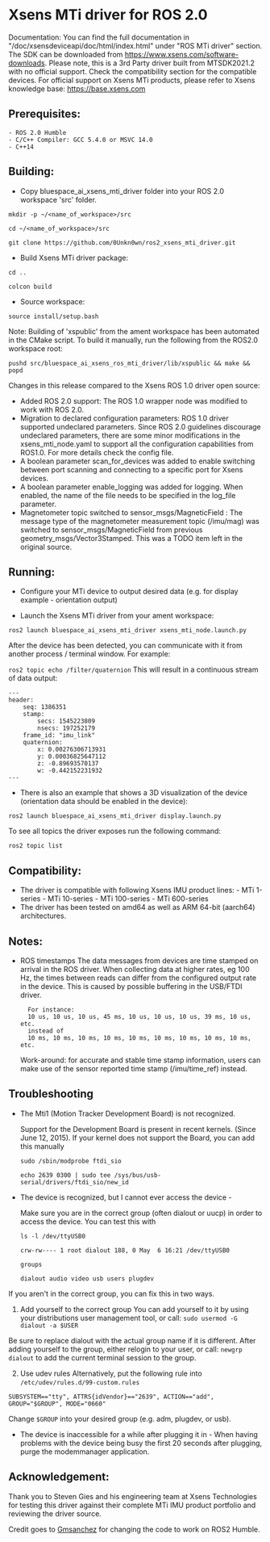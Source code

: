 # Xsens MTi driver for ROS 2.0

Documentation:
You can find the full documentation in "<your MT SDK directory>/doc/xsensdeviceapi/doc/html/index.html" under "ROS MTi driver" section. The SDK can be downloaded from https://www.xsens.com/software-downloads. Please note, this is a 3rd Party driver built from MTSDK2021.2 with no official support. Check the compatibility section for the compatible devices. For official support on Xsens MTi products, please refer to Xsens knowledge base: https://base.xsens.com

## Prerequisites:
    - ROS 2.0 Humble
    - C/C++ Compiler: GCC 5.4.0 or MSVC 14.0
    - C++14

## Building:
- Copy bluespace_ai_xsens_mti_driver folder into your ROS 2.0 workspace 'src' folder.

`mkdir -p ~/<name_of_workspace>/src`

`cd ~/<name_of_workspace>/src`

`git clone https://github.com/0Unkn0wn/ros2_xsens_mti_driver.git`

- Build Xsens MTi driver package:

`cd ..`

`colcon build`

- Source workspace:

`source install/setup.bash`

Note: Building of 'xspublic' from the ament workspace has been automated in the CMake script. To build it manually, run the following from the ROS2.0 workspace root:

`pushd src/bluespace_ai_xsens_ros_mti_driver/lib/xspublic && make && popd`

Changes in this release compared to the Xsens ROS 1.0 driver open source:
- Added ROS 2.0 support: The ROS 1.0 wrapper node was modified to work with ROS 2.0.
- Migration to declared configuration parameters: ROS 1.0 driver supported undeclared parameters. Since ROS 2.0 guidelines discourage undeclared parameters, there are some minor modifications in the xsens_mti_node.yaml to support all the configuration capabilities from ROS1.0. For more details check the config file.
- A boolean parameter scan_for_devices was added to enable switching between port scanning and connecting to a specific port for Xsens devices.
- A boolean parameter enable_logging was added for logging. When enabled, the name of the file needs to be specified in the log_file parameter.
- Magnetometer topic switched to sensor_msgs/MagneticField : The message type of the magnetometer measurement topic (/imu/mag) was switched to sensor_msgs/MagneticField from previous geometry_msgs/Vector3Stamped. This was a TODO item left in the original source.

## Running:
- Configure your MTi device to output desired data (e.g. for display example - orientation output)

- Launch the Xsens MTi driver from your ament workspace:

`ros2 launch bluespace_ai_xsens_mti_driver xsens_mti_node.launch.py`

  After the device has been detected, you can communicate with it from another process / terminal window.
  For example:
  
  `ros2 topic echo /filter/quaternion`
  This will result in a continuous stream of data output:
  ```
  ---
  header: 
      seq: 1386351
      stamp: 
          secs: 1545223809
          nsecs: 197252179
      frame_id: "imu_link"
      quaternion: 
          x: 0.00276306713931
          y: 0.00036825647112
          z: -0.89693570137
          w: -0.442152231932
  ---
  ```
- There is also an example that shows a 3D visualization of the device (orientation data should be enabled in the device):

`ros2 launch bluespace_ai_xsens_mti_driver display.launch.py`

To see all topics the driver exposes run the following command:

`ros2 topic list`

## Compatibility:
- The driver is compatible with following Xsens IMU product lines:
      - MTi 1-series
      - MTi 10-series
      - MTi 100-series
      - MTi 600-series
- The driver has been tested on amd64 as well as ARM 64-bit (aarch64) architectures. 


## Notes:
- ROS timestamps
        The data messages from devices are time stamped on arrival in the ROS driver.
        When collecting data at higher rates, eg 100 Hz, the times between reads can differ from the configured output rate in the device.
        This is caused by possible buffering in the USB/FTDI driver.

        For instance:
        10 us, 10 us, 10 us, 45 ms, 10 us, 10 us, 10 us, 39 ms, 10 us, etc.
        instead of 
        10 ms, 10 ms, 10 ms, 10 ms, 10 ms, 10 ms, 10 ms, 10 ms, 10 ms, etc.

  Work-around: for accurate and stable time stamp information, users can make use of the sensor reported time stamp (/imu/time_ref) instead.

## Troubleshooting

- The Mti1 (Motion Tracker Development Board) is not recognized.

  Support for the Development Board is present in recent kernels. (Since June 12, 2015).
  If your kernel does not support the Board, you can add this manually

  `sudo /sbin/modprobe ftdi_sio`
  
  `echo 2639 0300 | sudo tee /sys/bus/usb-serial/drivers/ftdi_sio/new_id`


- The device is recognized, but I cannot ever access the device -

  Make sure you are in the correct group (often dialout or uucp) in order to
  access the device. You can test this with

  `ls -l /dev/ttyUSB0`
  
  `crw-rw---- 1 root dialout 188, 0 May  6 16:21 /dev/ttyUSB0`
  
  `groups`
  
  `dialout audio video usb users plugdev`

If you aren't in the correct group, you can fix this in two ways.

1. Add yourself to the correct group
You can add yourself to it by using your distributions user management tool, or call: `sudo usermod -G dialout -a $USER`

Be sure to replace dialout with the actual group name if it is different. After adding yourself to the group, either relogin to your user, or call:
`newgrp dialout` to add the current terminal session to the group.

2. Use udev rules
Alternatively, put the following rule into `/etc/udev/rules.d/99-custom.rules`

`SUBSYSTEM=="tty", ATTRS{idVendor}=="2639", ACTION=="add", GROUP="$GROUP", MODE="0660"`

Change `$GROUP` into your desired group (e.g. adm, plugdev, or usb).


- The device is inaccessible for a while after plugging it in -
When having problems with the device being busy the first 20 seconds after plugging, purge the modemmanager application.

## Acknowledgement:
Thank you to Steven Gies and his engineering team at Xsens Technologies for testing this driver against their complete MTi IMU product portfolio and reviewing the driver source.

Credit goes to [Gmsanchez](https://github.com/gmsanchez/) for changing the code to work on ROS2 Humble.
